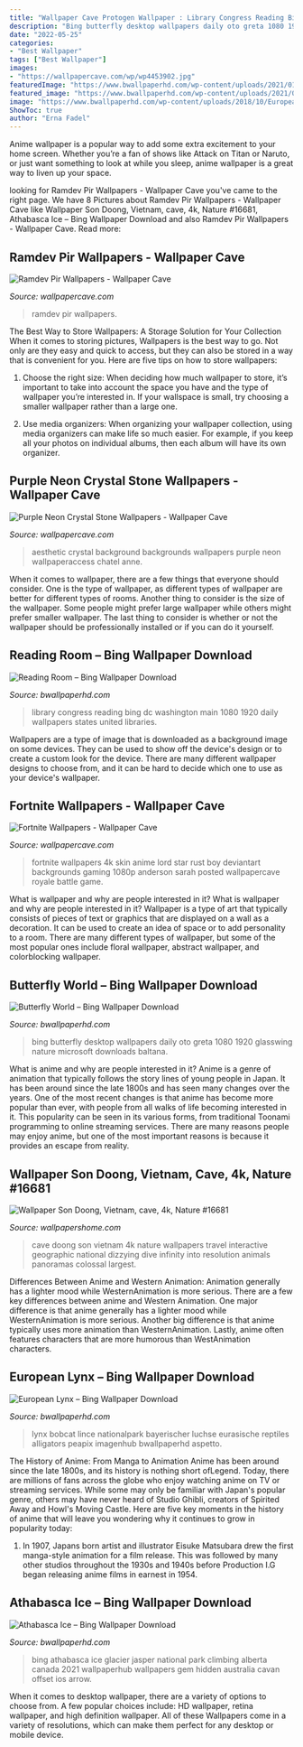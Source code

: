 ```yaml
---
title: "Wallpaper Cave Protogen Wallpaper : Library Congress Reading Bing Dc Washington Main 1080 1920 Daily Wallpapers States United Libraries"
description: "Bing butterfly desktop wallpapers daily oto greta 1080 1920 glasswing nature microsoft downloads baltana"
date: "2022-05-25"
categories:
- "Best Wallpaper"
tags: ["Best Wallpaper"]
images:
- "https://wallpapercave.com/wp/wp4453902.jpg"
featuredImage: "https://www.bwallpaperhd.com/wp-content/uploads/2021/01/AthabascaIce-1024x576.jpg"
featured_image: "https://www.bwallpaperhd.com/wp-content/uploads/2021/01/AthabascaIce-1024x576.jpg"
image: "https://www.bwallpaperhd.com/wp-content/uploads/2018/10/EuropeanLynx-1024x576.jpg"
ShowToc: true
author: "Erna Fadel"
---
```



Anime wallpaper is a popular way to add some extra excitement to your home screen. Whether you’re a fan of shows like Attack on Titan or Naruto, or just want something to look at while you sleep, anime wallpaper is a great way to liven up your space.

	

		
looking for Ramdev Pir Wallpapers - Wallpaper Cave you've came to the right page. We have 8 Pictures about Ramdev Pir Wallpapers - Wallpaper Cave like Wallpaper Son Doong, Vietnam, cave, 4k, Nature #16681, Athabasca Ice – Bing Wallpaper Download and also Ramdev Pir Wallpapers - Wallpaper Cave. Read more:
		
    
## Ramdev Pir Wallpapers - Wallpaper Cave

<img loading=lazy src="https://wallpapercave.com/wp/wp8270014.jpg" onerror="this.onerror=null;this.src='https://tse2.mm.bing.net/th?id=OIP.2U5zA_I0rC9pazJNa02bYQHaLH&amp;pid=15.1';" alt="Ramdev Pir Wallpapers - Wallpaper Cave">

_Source: wallpapercave.com_

>ramdev pir wallpapers. 

	

The Best Way to Store Wallpapers: A Storage Solution for Your Collection
When it comes to storing pictures, Wallpapers is the best way to go. Not only are they easy and quick to access, but they can also be stored in a way that is convenient for you. Here are five tips on how to store wallpapers:
1) Choose the right size: When deciding how much wallpaper to store, it’s important to take into account the space you have and the type of wallpaper you’re interested in. If your wallspace is small, try choosing a smaller wallpaper rather than a large one.

2) Use media organizers: When organizing your wallpaper collection, using media organizers can make life so much easier. For example, if you keep all your photos on individual albums, then each album will have its own organizer.

    
## Purple Neon Crystal Stone Wallpapers - Wallpaper Cave

<img loading=lazy src="https://wallpapercave.com/wp/wp4453902.jpg" onerror="this.onerror=null;this.src='https://tse2.mm.bing.net/th?id=OIP.krpzbGuO1sLoeiS-HUbhdQHaNK&amp;pid=15.1';" alt="Purple Neon Crystal Stone Wallpapers - Wallpaper Cave">

_Source: wallpapercave.com_

>aesthetic crystal background backgrounds wallpapers purple neon wallpaperaccess chatel anne. 

	

When it comes to wallpaper, there are a few things that everyone should consider. One is the type of wallpaper, as different types of wallpaper are better for different types of rooms. Another thing to consider is the size of the wallpaper. Some people might prefer large wallpaper while others might prefer smaller wallpaper. The last thing to consider is whether or not the wallpaper should be professionally installed or if you can do it yourself.

    
## Reading Room – Bing Wallpaper Download

<img loading=lazy src="https://www.bwallpaperhd.com/wp-content/uploads/2018/08/ReadingRoom-1024x576.jpg" onerror="this.onerror=null;this.src='https://tse3.mm.bing.net/th?id=OIP.FZOEJ6gUR9Ql4EIA28UR-gHaEK&amp;pid=15.1';" alt="Reading Room – Bing Wallpaper Download">

_Source: bwallpaperhd.com_

>library congress reading bing dc washington main 1080 1920 daily wallpapers states united libraries. 

	

Wallpapers are a type of image that is downloaded as a background image on some devices. They can be used to show off the device's design or to create a custom look for the device. There are many different wallpaper designs to choose from, and it can be hard to decide which one to use as your device's wallpaper.

    
## Fortnite Wallpapers - Wallpaper Cave

<img loading=lazy src="https://wallpapercave.com/wp/wp6151759.jpg" onerror="this.onerror=null;this.src='https://tse1.mm.bing.net/th?id=OIP.iLCMul8Lbw4m7I-WexnpFwHaNK&amp;pid=15.1';" alt="Fortnite Wallpapers - Wallpaper Cave">

_Source: wallpapercave.com_

>fortnite wallpapers 4k skin anime lord star rust boy deviantart backgrounds gaming 1080p anderson sarah posted wallpapercave royale battle game. 

	

What is wallpaper and why are people interested in it?
What is wallpaper and why are people interested in it?
Wallpaper is a type of art that typically consists of pieces of text or graphics that are displayed on a wall as a decoration. It can be used to create an idea of space or to add personality to a room. There are many different types of wallpaper, but some of the most popular ones include floral wallpaper, abstract wallpaper, and colorblocking wallpaper.

    
## Butterfly World – Bing Wallpaper Download

<img loading=lazy src="https://www.bwallpaperhd.com/wp-content/uploads/2018/07/ButterflyWorld-1024x576.jpg" onerror="this.onerror=null;this.src='https://tse1.mm.bing.net/th?id=OIP.pcjvy4KBqO4b1Fz2VyyQ7gHaEK&amp;pid=15.1';" alt="Butterfly World – Bing Wallpaper Download">

_Source: bwallpaperhd.com_

>bing butterfly desktop wallpapers daily oto greta 1080 1920 glasswing nature microsoft downloads baltana. 

	

What is anime and why are people interested in it?
Anime is a genre of animation that typically follows the story lines of young people in Japan. It has been around since the late 1800s and has seen many changes over the years. One of the most recent changes is that anime has become more popular than ever, with people from all walks of life becoming interested in it. This popularity can be seen in its various forms, from traditional Toonami programming to online streaming services. There are many reasons people may enjoy anime, but one of the most important reasons is because it provides an escape from reality.

    
## Wallpaper Son Doong, Vietnam, Cave, 4k, Nature #16681

<img loading=lazy src="https://wallpapershome.com/images/wallpapers/son-doong-3840x2160-vietnam-cave-4k-16681.jpg" onerror="this.onerror=null;this.src='https://tse4.mm.bing.net/th?id=OIP.-5LtH6hshDkGvg6g0VKSWgHaEK&amp;pid=15.1';" alt="Wallpaper Son Doong, Vietnam, cave, 4k, Nature #16681">

_Source: wallpapershome.com_

>cave doong son vietnam 4k nature wallpapers travel interactive geographic national dizzying dive infinity into resolution animals panoramas colossal largest. 

	

Differences Between Anime and Western Animation: Animation generally has a lighter mood while WesternAnimation is more serious.
There are a few key differences between anime and Western Animation. One major difference is that anime generally has a lighter mood while WesternAnimation is more serious. Another big difference is that anime typically uses more animation than WesternAnimation. Lastly, anime often features characters that are more humorous than WestAnimation characters.

    
## European Lynx – Bing Wallpaper Download

<img loading=lazy src="https://www.bwallpaperhd.com/wp-content/uploads/2018/10/EuropeanLynx-1024x576.jpg" onerror="this.onerror=null;this.src='https://tse4.mm.bing.net/th?id=OIP.M9Y_b6fE0IwJYKoFeNRhJwHaEK&amp;pid=15.1';" alt="European Lynx – Bing Wallpaper Download">

_Source: bwallpaperhd.com_

>lynx bobcat lince nationalpark bayerischer luchse eurasische reptiles alligators peapix imagenhub bwallpaperhd aspetto. 

	

The History of Anime: From Manga to Animation
Anime has been around since the late 1800s, and its history is nothing short ofLegend. Today, there are millions of fans across the globe who enjoy watching anime on TV or streaming services. While some may only be familiar with Japan's popular genre, others may have never heard of Studio Ghibli, creators of Spirited Away and Howl's Moving Castle. Here are five key moments in the history of anime that will leave you wondering why it continues to grow in popularity today:
1) In 1907, Japans born artist and illustrator Eisuke Matsubara drew the first manga-style animation for a film release. This was followed by many other studios throughout the 1930s and 1940s before Production I.G began releasing anime films in earnest in 1954.

    
## Athabasca Ice – Bing Wallpaper Download

<img loading=lazy src="https://www.bwallpaperhd.com/wp-content/uploads/2021/01/AthabascaIce-1024x576.jpg" onerror="this.onerror=null;this.src='https://tse4.mm.bing.net/th?id=OIP.i-LXOjUenyEYxAztjgAbqgHaEK&amp;pid=15.1';" alt="Athabasca Ice – Bing Wallpaper Download">

_Source: bwallpaperhd.com_

>bing athabasca ice glacier jasper national park climbing alberta canada 2021 wallpaperhub wallpapers gem hidden australia cavan offset ios arrow. 

	

When it comes to desktop wallpaper, there are a variety of options to choose from. A few popular choices include: HD wallpaper, retina wallpaper, and high definition wallpaper. All of these Wallpapers come in a variety of resolutions, which can make them perfect for any desktop or mobile device. 

